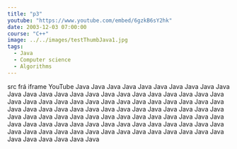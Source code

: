 ```yaml
---
title: "p3"
youtube: "https://www.youtube.com/embed/6gzkB6sY2hk"
date: 2003-12-03 07:00:00
course: "C++"
image: ../../images/testThumbJava1.jpg
tags:
  - Java
  - Computer science
  - Algorithms
---
```


src frá iframe YouTube
Java Java Java Java Java Java Java Java Java Java Java Java Java Java Java Java Java Java Java Java Java Java Java Java Java Java Java Java Java Java Java Java Java Java Java Java Java Java Java Java Java Java Java Java Java Java Java Java Java Java
Java Java Java Java Java Java Java Java Java Java Java Java Java Java Java Java Java Java Java Java Java Java Java Java Java Java Java Java Java Java Java Java Java Java Java Java Java Java Java Java Java Java Java Java Java Java Java Java Java Java
